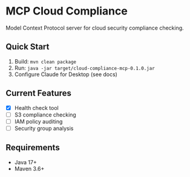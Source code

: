 # MCP Cloud Compliance

Model Context Protocol server for cloud security compliance checking.

## Quick Start

1. Build: `mvn clean package`
2. Run: `java -jar target/cloud-compliance-mcp-0.1.0.jar`
3. Configure Claude for Desktop (see docs)

## Current Features

- [x] Health check tool
- [ ] S3 compliance checking
- [ ] IAM policy auditing  
- [ ] Security group analysis

## Requirements

- Java 17+
- Maven 3.6+
